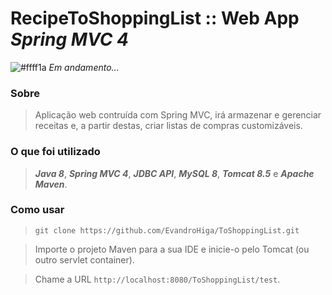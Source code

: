 # RecipeToShoppingList :: Web App *Spring MVC 4*
![#ffff1a](https://via.placeholder.com/15/ffff1a/000000?text=+) *Em andamento...*

### Sobre
> Aplicação web contruída com Spring MVC, irá armazenar e gerenciar receitas e, a partir destas, criar listas de compras customizáveis.

### O que foi utilizado
> ***Java 8***, ***Spring MVC 4***, ***JDBC API***, ***MySQL 8***, ***Tomcat 8.5*** e ***Apache Maven***.

### Como usar
> `git clone https://github.com/EvandroHiga/ToShoppingList.git`

> Importe o projeto Maven para a sua IDE e inicie-o pelo Tomcat (ou outro servlet container).

> Chame a URL `http://localhost:8080/ToShoppingList/test`.
